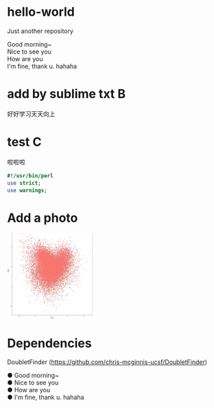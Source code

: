 # hello-world
Just another repository

Good morning~  
Nice to see you  
How are you  
I'm fine, thank u. hahaha

# add by sublime txt B
好好学习天天向上

# test C
啦啦啦
```perl
#!/usr/bin/perl
use strict;
use warnings;
```
# Add a photo
<img src="https://github.com/Cacti-Jiang/hello-world/blob/master/image/QQ%E5%9B%BE%E7%89%8720180912093509.jpg" width = "200" height = "200" alt="头像" align=center />

# Dependencies
DoubletFinder (https://github.com/chris-mcginnis-ucsf/DoubletFinder)

● Good morning~  
● Nice to see you  
● How are you  
● I'm fine, thank u. hahaha  


